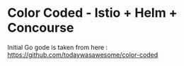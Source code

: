# Color Coded - Istio + Helm + Concourse
Initial Go gode is taken from here : https://github.com/todaywasawesome/color-coded

